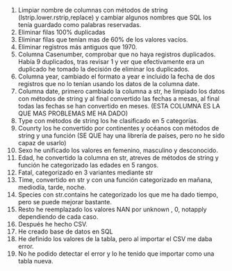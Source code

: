 1.	Limpiar nombre de columnas con métodos de string (lstrip.lower.rstrip,replace) y cambiar algunos nombres que SQL los tenía guardado como palabras reservadas.
2.	Eliminar filas 100% duplicadas
3.	Eliminar filas que tenían mas de 60% de los valores vacíos.
4.	Eliminar registros más antiguos que 1970.
5.	Columna Casenumber, comprobar que no haya registros duplicados. Había 9 duplicados, tras revisar 1 y ver que efectivamente era un duplicado he tomado la decisión de eliminar los duplicados.
6.	Columna year, cambiado el formato a year e incluido la fecha de dos registros que no lo tenían usando los datos de la columna date.
7.	Columna date, primero cambiado la columna a str, he limpiado los datos con métodos de string y al final convertido las fechas a mesas, al final todas las fechas se han convertido en meses.  (ESTA COLUMNA ES LA QUE MAS PROBLEMAS ME HA DADO)
8.	Type con métodos de string los he clasificado en 5 categorías.
9.	Counrty los he convertido por continentes y océanos con métodos de string y una función (SE QUE hay una librería de países, pero no he sido capaz de usarlo)
10.	Sexo he unificado los valores en femenino, masculino y desconocido.
11.	Edad, he convertido la columna en str, atreves de métodos de string y función he categorizado las edades en 5 rangos.
12.	Fatal, categorizado en 3 variantes mediante str
13.	Time, convertido en str y con una función categorizado en mañana, mediodía, tarde, noche.
14.	Species con str.contains he categorizado los que me ha dado tiempo, pero se puede mejorar bastante.
15.	Resto he reemplazado los valores NAN por unknown , 0, notapply dependiendo de cada caso.
16.	Después he hecho CSV.
17.	He creado base de datos en SQL
18.	He definido los valores de la tabla, pero al importar el CSV me daba error.
19.	No he podido detectar el error y lo he tenido que importar como una tabla nueva.

